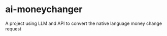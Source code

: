 # ai-moneychanger
A project using LLM and API to convert the native language money change request  
